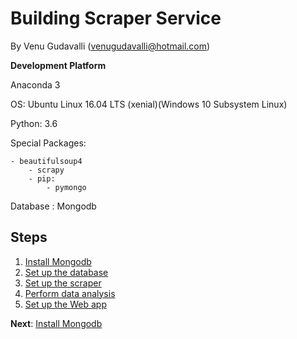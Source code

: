# Building Scraper Service

By Venu Gudavalli (<venugudavalli@hotmail.com>)


**Development Platform**

Anaconda 3

OS: Ubuntu Linux 16.04 LTS (xenial)(Windows 10 Subsystem Linux)

Python: 3.6

  Special Packages: 
	
	- beautifulsoup4
    	- scrapy
    	- pip:
      		- pymongo
          
Database : Mongodb 

## Steps

1. [Install Mongodb](01-Mongodb.md)
1. [Set up the database](02-Environment.md)
1. [Set up the scraper](03-Build_scraper.md)
1. [Perform data analysis](04-Run_Scraper.md)
1. [Set up the Web app](05-view-data.md)


**Next**: [Install Mongodb](01-Mongodb.md)
